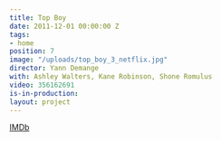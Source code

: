 ```yaml
---
title: Top Boy
date: 2011-12-01 00:00:00 Z
tags:
- home
position: 7
image: "/uploads/top_boy_3_netflix.jpg"
director: Yann Demange
with: Ashley Walters, Kane Robinson, Shone Romulus
video: 356162691
is-in-production: 
layout: project
---
```


[IMDb](https://www.imdb.com/title/tt1830379/?ref_=nv_sr_srsg_0_tt_6_nm_2_q_top%2520boy)